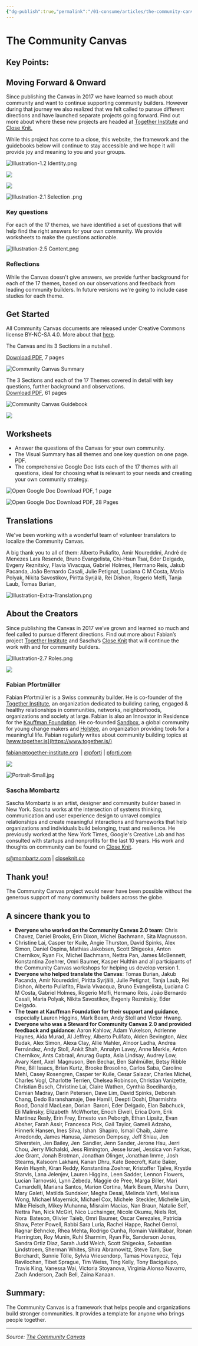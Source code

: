 ```yaml
---
{"dg-publish":true,"permalink":"/01-consume/articles/the-community-canvas/","title":"The Community Canvas"}
---
```



# The Community Canvas

## Key Points:
## Moving Forward & Onward

Since publishing the Canvas in 2017 we have learned so much about community and want to continue supporting community builders. However during that journey we also realized that we felt called to pursue different directions and have launched separate projects going forward. Find out more about where these new projects are headed at [Together Institute](https://www.together-institute.org/community) and [Close Knit.](http://closeknit.co/) 

While this project has come to a close, this website, the framework and the guidebooks below will continue to stay accessible and we hope it will provide joy and meaning to you and your groups.

![Illustration-1.2 Identity.png](https://images.squarespace-cdn.com/content/v1/58e7ad2bebbd1a4ffd84fb76/1494421565994-PB50C8WWGUSI8SHJTW8B/Illustration-1.2+Identity.png)

![](https://images.squarespace-cdn.com/content/v1/58e7ad2bebbd1a4ffd84fb76/1494353912260-6A22HM48HFHZKB146KP9/image-asset.png)

![](https://images.squarespace-cdn.com/content/v1/58e7ad2bebbd1a4ffd84fb76/1494260552943-71IZAORQM056NZ5VQX48/image-asset.png)

![Illustration-2.1 Selection .png](https://images.squarespace-cdn.com/content/v1/58e7ad2bebbd1a4ffd84fb76/1494421124447-5X3KJXP0OFHUIO9N8XWI/Illustration-2.1+Selection+.png)

### **Key questions**

For each of the 17 themes, we have identified a set of questions that will help find the right answers for your own community. We provide worksheets to make the questions actionable.

![Illustration-2.5 Content.png](https://images.squarespace-cdn.com/content/v1/58e7ad2bebbd1a4ffd84fb76/1494421227448-7XR7MTWELOJBOLA75U2W/Illustration-2.5+Content.png)

### **Reflections**

While the Canvas doesn't give answers, we provide further background for each of the 17 themes, based on our observations and feedback from leading community builders. In future versions we're going to include case studies for each theme.

## Get Started

All Community Canvas documents are released under Creative Commons license BY-NC-SA 4.0. More about that [here](https://community-canvas.org/improve).

The Canvas and its 3 Sections in a nutshell.

[Download PDF](https://github.com/communitycanvas/documents/raw/master/CommunityCanvas-Summary.pdf), 7 pages

![Community Canvas Summary](https://images.squarespace-cdn.com/content/v1/58e7ad2bebbd1a4ffd84fb76/1494943467747-QFFWFSM89V3E7NIENAYM/Community+Canvas+Summary)

The 3 Sections and each of the 17 Themes covered in detail with key questions, further background and observations.  
[Download PDF](https://github.com/communitycanvas/documents/raw/master/CommunityCanvas-Guidebook.pdf), 61 pages

![Community Canvas Guidebook](https://images.squarespace-cdn.com/content/v1/58e7ad2bebbd1a4ffd84fb76/1494943215465-6Y4ZFYF9LD1HT7KCFU1V/Community+Canvas+Guidebook)

![](https://images.squarespace-cdn.com/content/v1/58e7ad2bebbd1a4ffd84fb76/1505155144706-IK8EDQ0NJ0F3F60WEBAQ/image-asset.png)

## Worksheets

- Answer the questions of the Canvas for your own community.
- The Visual Summary has all themes and one key question on one page. PDF.
- The comprehensive Google Doc lists each of the 17 themes with all questions, ideal for choosing what is relevant to your needs and creating your own community strategy.

![Open Google Doc Download PDF, 1 page](https://images.squarespace-cdn.com/content/v1/58e7ad2bebbd1a4ffd84fb76/1494945820913-QE0EMA3Z67VAP5WZ3AVO/170510-CommunityCanvas-Cover-Worksheet-Thumb+Summary.jpg%3Floc%3Dimage)

![Open Google Doc Download PDF, 28 Pages](https://images.squarespace-cdn.com/content/v1/58e7ad2bebbd1a4ffd84fb76/1494945828970-TI1YBS6U3E0JM2N2DGAR/170510-CommunityCanvas-Cover-Worksheet-Thumb+-Doc.jpg%3Floc%3Dimage)

## Translations

We've been working with a wonderful team of volunteer translators to localize the Community Canvas.

A big thank you to all of them: Alberto Puliafito, Amir Noureddini, André de Menezes Lara Resende, Bruno Evangelista, Chi-Hsun Tsai, Eder Delgado, Evgeny Reznitsky, Flavia Vivacqua, Gabriel Holmes, Hermano Reis, Jakub Pacanda, João Bernardo Casali, Julie Petignat, Luciana C M Costa, Maria Polyak, Nikita Savostikov, Piritta Syrjälä, Rei Dishon, Rogerio Melfi, Tanja Laub, Tomas Burian,

![Illustration-Extra-Translation.png](https://images.squarespace-cdn.com/content/v1/58e7ad2bebbd1a4ffd84fb76/1527716352822-OP0AFQ416YH68BZDQSRF/Illustration-Extra-Translation.png)

## About the Creators

Since publishing the Canvas in 2017 we’ve grown and learned so much and feel called to pursue different directions. Find out more about Fabian’s project [Together Institute](http://together.is/) and Sascha’s [Close Knit](http://closeknit.co/) that will continue the work with and for community builders.

![Illustration-2.7 Roles.png](https://images.squarespace-cdn.com/content/v1/58e7ad2bebbd1a4ffd84fb76/1494425835865-QCQOAHMG297BP4W3XSMK/Illustration-2.7+Roles.png)

![](https://images.squarespace-cdn.com/content/v1/58e7ad2bebbd1a4ffd84fb76/1494354005673-EL7WRNXNO760FWQC4025/image-asset.jpeg)

### Fabian Pfortmüller

Fabian Pfortmüller is a Swiss community builder. He is co-founder of the [Together Institute](https://www.together-institute.org/community), an organization dedicated to building caring, engaged & healthy relationships in communities, networks, neighborhoods, organizations and society at large. Fabian is also an Innovator in Residence for the [Kauffman Foundation](https://www.kauffman.org/). He co-founded [Sandbox](https://sandbox.is/), a global community for young change makers and [Holstee](https://www.holstee.com/), an organization providing tools for a meaningful life. Fabian regularly writes about community building topics at [www.together.is](https://www.together.is/)

[fa](https://www.together-institute.org/community)[bian@together-institute.org](https://community-canvas.org/)  | [@pforti](http://twitter.com/pforti) | [pforti.com](http://pforti.com/)

![](https://images.squarespace-cdn.com/content/v1/58e7ad2bebbd1a4ffd84fb76/1494354251971-O3JQ5S4AF4Z5G3MJ0ZA3/image-asset.jpeg)

![Portrait-Small.jpg](https://images.squarespace-cdn.com/content/v1/58e7ad2bebbd1a4ffd84fb76/1597162399073-SBEL4P9Z9GH9E7L2D139/Portrait-Small.jpg)

### Sascha Mombartz

Sascha Mombartz is an artist, designer and community builder based in New York. Sascha works at the intersection of systems thinking, communication and user experience design to unravel complex relationships and create meaningful interactions and frameworks that help organizations and individuals build belonging, trust and resilience. He previously worked at the New York Times, Google's Creative Lab and has consulted with startups and nonprofits for the last 10 years. His work and thoughts on community can be found on [Close Knit](http://closeknit.co/).

[s@mombartz.com](https://community-canvas.org/) | [closeknit.co](http://closeknit.co/)

## Thank you!

The Community Canvas project would never have been possible without the generous support of many community builders across the globe.

## **A sincere thank you to**

- **Everyone who worked on the Community Canvas 2.0 team**: Chris Chavez, Daniel Brooks, Erin Dixon, Michel Bachmann, Sita Magnusson.
- Christine Lai, Casper ter Kuile, Angie Thurston, David Spinks, Alex Simon, Daniel Ospina, Mathias Jakobsen, Scott Shigeoka, Anton Chernikov, Ryan Fix, Michel Bachmann, Nettra Pan, James McBennett, Konstantina Zoehrer, Omri Baumer, Kasper Hulthin and all participants of the Community Canvas workshops for helping us develop version 1.
- **Everyone who helped translate the Canvas**: Tomas Burian, Jakub Pacanda, Amir Noureddini, Piritta Syrjälä, Julie Petignat, Tanja Laub, Rei Dishon, Alberto Puliafito, Flavia Vivacqua, Bruno Evangelista, Luciana C M Costa, Gabriel Holmes, Rogerio Melfi, Hermano Reis, João Bernardo Casali, Maria Polyak, Nikita Savostikov, Evgeniy Reznitskiy, Eder Delgado.
- **The team at Kauffman Foundation for their support and guidance**, especially Lauren Higgins, Mark Beam, Andy Stoll and Victor Hwang.
- **Everyone who was a Steward for Community Canvas 2.0 and provided feedback and guidance**: Aaron Kahlow, Adam Yukelson, Adrienne Haynes, Aida Murad, Al Jeffrey, Alberto Pulifato, Alden Bevington, Alex Budak, Alex Simon, Alexa Clay, Allie Mahler, Alnoor Ladha, Andrea Fernández, Andy Stoll, Ankit Shah, Annalyn Lavey, Anne Merkle, Anton Chernikov, Ants Cabraal, Anurag Gupta, Asia Lindsay, Audrey Low, Avary Kent, Axel  Magnuson, Ben Bechar, Ben Sahlmüller, Betsy Ribble Pine, Bill Issacs, Brian Kurtz, Brooke Brosolino, Carlos Saba, Caroline Mehl, Casey Rosengren, Casper ter Kuile, Cesar Salazar, Charles Michel, Charles Vogl, Charlotte Terrien, Chelsea Robinson, Christian Vanizette, Christian Busch, Christine Lai, Claire Wathen, Cynthia Boedihardjo, Damian Madray, Darin Petersen, Dave Lim, David Spinks, Deborah Chang, Dedo Baranshamaje, Dee Hamill, Deepti Doshi, Dharmishta Rood, Donald MacLean, Dorian  Baroni, Eder Delgado, Elan Babchuck, Eli Malinsky, Elizabeth  McWhorter, Enoch Elwell, Erica Dorn, Erik Martinez Resly, Erin Frey, Ernesto van Peborgh, Ethan Lipsitz, Evan Absher, Farah Assir, Francesca Pick, Gail Taylor, Gameli Adzaho, Hinnerk Hansen, Ines Silva, Ishan  Shapiro, Ismail Chaib, Jaime Arredondo, James Hanusa, Jameson Dempsey, Jeff Shiau, Jen Silverstein, Jen Bailey, Jen  Sandler, Jenn Sander, Jerone Hsu, Jerri Chou, Jerry Michalski, Jess Rimington, Jesse Israel, Jessica von Farkas, Joe Grant, Jonah Brotman, Jonathan Olinger, Jonathan Imme, Josh Stearns, Kalsoom Lakhani, Kanan Dhru, Kate Beecroft, Katie Baker, Kevin Huynh, Kiran Reddy, Konstantina Zoehrer, Kristoffer Tjalve, Krystle Starvis, Lana Jelenjev, Lauren Higgins, Leen Sadder, Lennon Flowers, Lucian Tarnovski, Lynn Zebeda, Maggie de Pree, Marga Biller, Mari Camardelli, Mariana Santos, Marion Cortina, Mark Beam, Marsha  Dunn, Mary Galeti, Matilda Sundaker, Megha Desai, Melinda Varfi, Melissa Wong, Michael Mayernick, Michael Cox, Michele  Steckler, Michelle Lim, Mike Fleisch, Mikey Muhanna, Misraim Macias, Nan Braun, Natalie Self, Nettra Pan, Nick McGirl, Nico Luchsinger, Nicole Okumu, Niels Rot, Nora  Bateson, Olivier Taieb, Omri Baumer, Oscar Cerezales, Patricia Shaw, Peter Powell, Rabbi Sara Luria, Rachel Happe, Rachel Gerrol, Ragnar Behncke, Rhea Mehta, Rodrigo Cunha, Romain Vakilitabar, Ronan Harrington, Roy Munin, Ruhi Sharmim, Ryan Fix, Sanderson Jones, Sandra Ortiz Diaz, Sarah Judd Welch, Scott Shigeoka, Sebastian Lindstroem, Sherman Whites, Shira Abramowitz, Steve Tam, Sue Borchardt, Sunnie Tölle, Sylvia Vriesendorp, Tamas Hovanyecz, Teju Ravilochan, Tibet Sprague, Tim Weiss, Ting Kelly, Tony Bacigalupo, Travis King, Vanessa Wai, Victoria Stoyanova, Virginia Alonso Navarro, Zach Anderson, Zach Bell, Zaina Kanaan.

## Summary:
The Community Canvas is a framework that helps people and organizations 
build stronger communities. It provides a template for anyone who brings 
people together.

---

*Source: [The Community Canvas](https://community-canvas.org/)*
